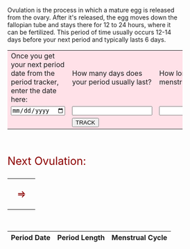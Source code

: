 <p> Ovulation is the process in which a mature egg is released from the ovary. After it's released, the egg moves down the fallopian tube and stays there for 12 to 24 hours, where it can be fertilized. This period of time usually occurs 12-14 days before your next period and typically lasts 6 days. </p>

<head>
    <!--<link rel="stylesheet" href="style.css">-->
<style>
* {box-sizing: border-box;}
ul {list-style-type: none;}

.month {
  padding: 60px 25px;
  width: 100%;
  background: pink;
  text-align: center;
}

.month ul {
  margin: 0;
  padding: 0;
}

.month ul li {
  color: white;
  font-size: 20px;
  text-transform: uppercase;
  letter-spacing: 3px;
}

.month .prev {
  float: left;
  padding-top: 10px;
}

.month .next {
  float: right;
  padding-top: 10px;
}

.weekdays {
  margin: 0;
  padding: 10px 0;
  background-color: #ddd;
}

.weekdays li {
  display: inline-block;
  width: 13.6%;
  color: #d19696;
  text-align: center;
}

.days {
  padding: 10px 0;
  background: #eee;
  margin: 0;
}

.days li {
  list-style-type: none;
  display: inline-block;
  width: 13.6%;
  text-align: center;
  margin-bottom: 5px;
  font-size:12px;
  color: #777;
}

.days li .active {
  padding: 6px;
  background: #ADD8E6;s
}

red{
  color: #8B0000;
}

.tracker td {
  padding: 60px;
  width: 33.3%;
  text-align: center;
  color: darkred;
  font-size: 20px;
  border: none;
}
.tracker {
  background-color: #ffe1e8;
  border: none;
}
</style>

</head>

<div>
  <form class="tracker">
    <table align="center" style="border:none;">
      <tr id="q">
        <td>Once you get your next period date from the period tracker, enter the date here:</td>
        <td>How many days does your period usually last?</td>
        <td>How long is your usual menstrual cycle?</td>
      </tr>
      <tr id="input">
        <td><input type="date" id="perioddate" required></td>
        <td><input type="text" id="periodcycle"/></td>
        <td><input type="text" id="menscycle" required onchange="validate()"/></td>
      </tr>
      <tr>
        <td></td>
        <td>
          <button class="track" type="button" onclick="printDate(); addData()">
            TRACK
          </button>
        </td>
      </tr>
    </table>
  </form>
</div>
<br>

<p style="font-size: 25px; color: darkred;">Next Ovulation:</p>
  <table>
    <tr>
      <td>
        <span id="nextovulation"></span>
      </td>
      <td>
        <p style="text-align: center; color: darkred; font-weight:bolder; font-size: 20px;">&#x2964;</p>
      </td>
      <td>
        <span id="nextovulationend"></span>
      </td>
    </tr>
  </table>

<br>

<script>
  function printDate() {
    const x = document.getElementById("perioddate").value;
    var y = document.getElementById("periodcycle").value;
    const z = document.getElementById("menscycle").value;
    var resDate = new Date(x);
    resDate.setDate(resDate.getDate() + parseInt(y));
    var year = resDate.getUTCFullYear();
    var month = resDate.getUTCMonth() + 1;
    var startdate = resDate.getUTCDate() - 13;
    const ovulationstart = `${month}/${startdate}/${year}`;
    document.getElementById("nextovulation").innerHTML = ovulationstart
    var enddate = resDate.getUTCDate() - 7;
    const ovulationend = `${month}/${enddate}/${year}`
    document.getElementById("nextovulationend").innerHTML = ovulationend
  }
</script>

<table>
  <thead>
  <tr>
    <th>Period Date</th>
    <th>Period Length</th>
    <th>Menstrual Cycle</th>
  </tr>
  </thead>
  <tbody id="ovulationresult">
    <!-- javascript generated data -->
  </tbody>
</table>

<script>
  // prepare HTML result container for new output
  const resultContainer = document.getElementById("ovulationresult");
  // prepare URL's to allow easy switch from deployment and localhost
  //const url = "http://localhost:8087/api/ovulation"
  const url = "https://flowhealth.duckdns.org/api/ovulation"
  const create_fetch = url + '/create';
  const read_fetch = url + '/';
  const del_fetch = url + '/delete';

  // Load users on page entry
  read_users();


  // Display User Table, data is fetched from Backend Database
  function read_users() {
    // prepare fetch options
    const read_options = {
      method: 'GET', // *GET, POST, PUT, DELETE, etc.
      mode: 'cors', // no-cors, *cors, same-origin
      cache: 'default', // *default, no-cache, reload, force-cache, only-if-cached
      credentials: 'omit', // include, *same-origin, omit
      headers: {
        'Content-Type': 'application/json'
      },
    };

    // fetch the data from API
    fetch(read_fetch, read_options)
      // response is a RESTful "promise" on any successful fetch
      .then(response => {
        // check for response errors
        if (response.status !== 200) {
            const errorMsg = 'Database read error: ' + response.status;
            console.log(errorMsg);
            const tr = document.createElement("tr");
            const td = document.createElement("td");
            td.innerHTML = errorMsg;
            tr.appendChild(td);
            resultContainer.appendChild(tr);
            return;
        }
        // valid response will have json data
        response.json().then(data => {
            console.log(data);
            for (let row in data) {
              console.log(data[row]);
              add_row(data[row]);
            }
        })
    })
    // catch fetch errors (ie ACCESS to server blocked)
    .catch(err => {
      console.error(err);
      const tr = document.createElement("tr");
      const td = document.createElement("td");
      td.innerHTML = err;
      tr.appendChild(td);
      resultContainer.appendChild(tr);
    });
  }

  function create_user(periodD, periodC, mensC){
    const body = {
        perioddate: periodD,
        periodcycle: periodC,
        menscycle: mensC
    };
    const requestOptions = {
        method: 'POST',
        body: JSON.stringify(body),
        headers: {
            "content-type": "application/json",
            'Authorization': 'Bearer my-token',
        },
    };

    // URL for Create API
    // Fetch API call to the database to create a new user
    fetch(create_fetch, requestOptions)
      .then(response => {
        if (response.status !== 200) {
          const errorMsg = 'Database create error: ' + response.status;
          console.log(errorMsg);
          const tr = document.createElement("tr");
          const td = document.createElement("td");
          td.innerHTML = errorMsg;
          tr.appendChild(td);
          resultContainer.appendChild(tr);
          return;
        }
        // response contains valid result
        response.json().then(data => {
          //for (let row in data) {
            console.log(data);
            add_row(data);
        //}
    })
  })

  function add_row(data) {
    const tr = document.createElement("tr");
    const perioddate = document.createElement("td");
    const periodcycle = document.createElement("td");
    const menscycle = document.createElement("td");
    // obtain data that is specific to the API
    perioddate.innerHTML = data.perioddate;
    periodcycle.innerHTML = data.periodcycle;
    menscycle.innerHTML = data.menscycle;   
    console.log(data)
    // add HTML to container
	  tr.appendChild(perioddate);
    tr.appendChild(periodcycle);
    tr.appendChild(menscycle);

    resultContainer.appendChild(tr);
  }

  function addData(){
    if(document.getElementById("perioddate").value&&document.getElementById("periodcycle").value&&document.getElementById("menscycle").value)
      myData = {"perioddate": document.getElementById("perioddate").value, "periodcycle": document.getElementById("periodcycle").value, "menscycle": document.getElementById("menscycle").value};
    add_row(myData);
    //alert("before post");
    create_user(myData.perioddate, myData.periodcycle, myData.menscycle);
    //alert("after post");
    }

  function delete_record() {
    const delOptions = {
        method: 'DELETE',
        headers: {
            "content-type": "application/json",
            'Authorization': 'Bearer my-token',
        },
    };

    // URL for DELETE API
    // Fetch API call to the database to create a new user
    fetch(del_fetch, delOptions)
      .then(response => {
        // trap error response from Web API
        if (response.status !== 200) {
          window.location.reload();
          return;
        }
        // response contains valid result
        response.json().then(data => {
            console.log(data);
        })
    })
  }


function validate(){
  var userperiodl = document.getElementById('periodcycle').value;
  var usermensc = document.getElementById('menscycle').value;
  if(isNaN(userperiodl) || isNaN(usermensc)){
    alert("Make sure you are entering a number");
  }else{
    create_user();
  }
}

<form action="javascript:delete_record()">
  <button>Delete Records</button>
</form>

</script>
